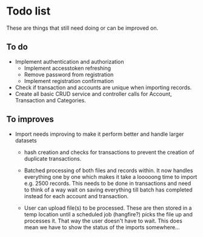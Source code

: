 # Todo list

These are things that still need doing or can be improved on.

## To do

- Implement authentication and authorization
  - Implement accesstoken refreshing
  - Remove password from registration
  - Implement registration confirmation
- Check if transaction and accounts are unique when importing records.
- Create all basic CRUD service and controller calls for Account, Transaction and Categories.

## To improves

- Import needs improving to make it perform better and handle larger datasets

  - hash creation and checks for transactions to prevent the creation of duplicate transactions.

  - Batched processing of both files and records within. It now handles everything one by one which makes it take a looooong time to import e.g. 2500 records. This needs to be done in transactions and need to think of a way wait on saving everything till batch has completed instead for each account and transaction.

  - User can upload file(s) to be processed. These are then stored in a temp location until a scheduled job (hangfire?) picks the file up and processes it. That way the user doesn't have to wait. This does mean we have to show the status of the imports somewhere...
